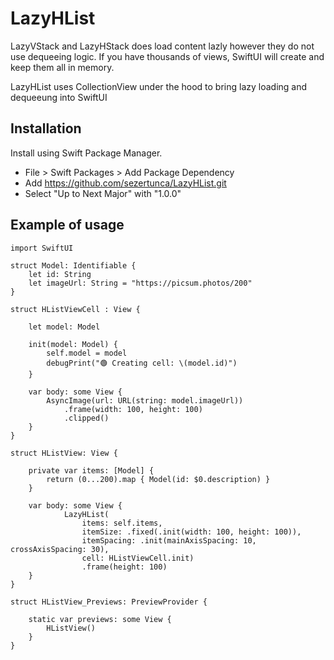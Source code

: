 # LazyHList

LazyVStack and LazyHStack does load content lazly however they do not use dequeeing logic. If you have thousands of views, SwiftUI will create and keep them all in memory.

LazyHList uses CollectionView under the hood to bring lazy loading and dequeeung into SwiftUI

## Installation

Install using Swift Package Manager.

- File > Swift Packages > Add Package Dependency
- Add https://github.com/sezertunca/LazyHList.git
- Select "Up to Next Major" with "1.0.0"

## Example of usage

```
import SwiftUI

struct Model: Identifiable {
    let id: String
    let imageUrl: String = "https://picsum.photos/200"
}

struct HListViewCell : View {

    let model: Model

    init(model: Model) {
        self.model = model
        debugPrint("🟢 Creating cell: \(model.id)")
    }

    var body: some View {
        AsyncImage(url: URL(string: model.imageUrl))
            .frame(width: 100, height: 100)
            .clipped()
    }
}

struct HListView: View {

    private var items: [Model] {
        return (0...200).map { Model(id: $0.description) }
    }

    var body: some View {
            LazyHList(
                items: self.items,
                itemSize: .fixed(.init(width: 100, height: 100)),
                itemSpacing: .init(mainAxisSpacing: 10, crossAxisSpacing: 30),
                cell: HListViewCell.init)
                .frame(height: 100)
    }
}

struct HListView_Previews: PreviewProvider {

    static var previews: some View {
        HListView()
    }
}
```

